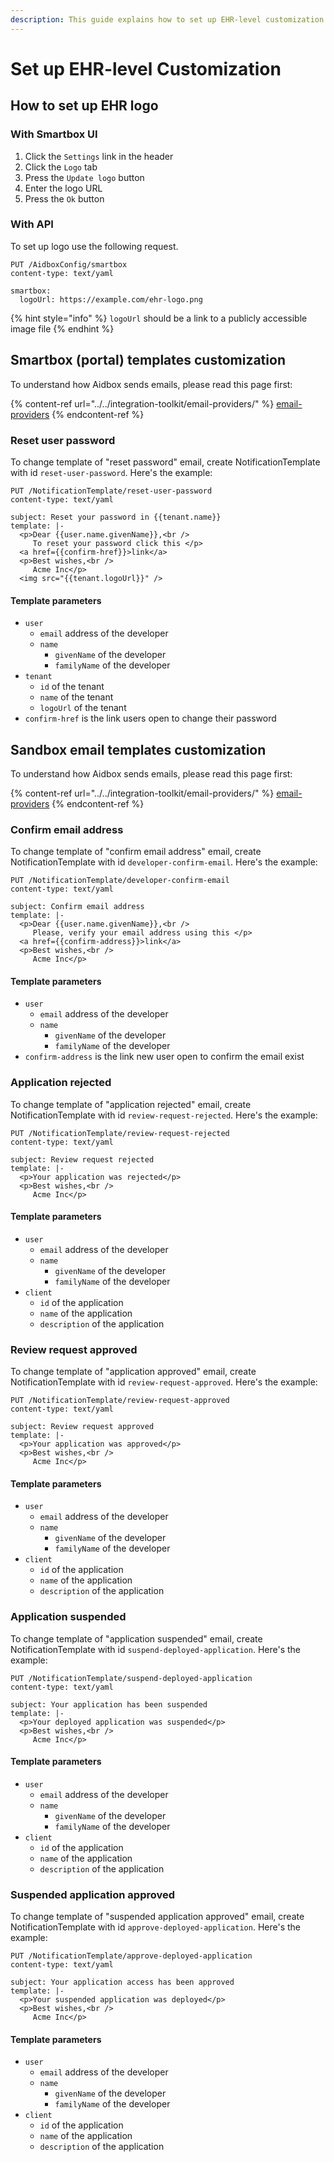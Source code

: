 ```yaml
---
description: This guide explains how to set up EHR-level customization
---
```


# Set up EHR-level Customization

## How to set up EHR logo

### With Smartbox UI

1. Click the `Settings` link in the header
2. Click the `Logo` tab
3. Press the `Update logo` button
4. Enter the logo URL
5. Press the `Ok` button

### With API

To set up logo use the following request.

```http
PUT /AidboxConfig/smartbox
content-type: text/yaml

smartbox:
  logoUrl: https://example.com/ehr-logo.png
```

{% hint style="info" %}
`logoUrl` should be a link to a publicly accessible image file
{% endhint %}

## Smartbox (portal) templates customization

To understand how Aidbox sends emails, please read this page first:

{% content-ref url="../../integration-toolkit/email-providers/" %}
[email-providers](../../integration-toolkit/email-providers/README.md)
{% endcontent-ref %}

### Reset user password

To change template of "reset password" email, create NotificationTemplate with id `reset-user-password`. Here's the example:

```http
PUT /NotificationTemplate/reset-user-password
content-type: text/yaml

subject: Reset your password in {{tenant.name}}
template: |-
  <p>Dear {{user.name.givenName}},<br />
     To reset your password click this </p>
  <a href={{confirm-href}}>link</a>
  <p>Best wishes,<br />
     Acme Inc</p>
  <img src="{{tenant.logoUrl}}" />
```

#### Template parameters

* `user`
  * `email` address of the developer
  * `name`
    * `givenName`  of the developer
    * `familyName` of the developer
* `tenant`
  * `id` of the tenant
  * `name` of the tenant
  * `logoUrl` of the tenant
* `confirm-href` is the link users open to change their password

## Sandbox email templates customization

To understand how Aidbox sends emails, please read this page first:

{% content-ref url="../../integration-toolkit/email-providers/" %}
[email-providers](../../integration-toolkit/email-providers/README.md)
{% endcontent-ref %}

### Confirm email address

To change template of "confirm email address" email, create NotificationTemplate with id `developer-confirm-email`. Here's the example:

```http
PUT /NotificationTemplate/developer-confirm-email
content-type: text/yaml

subject: Confirm email address
template: |-
  <p>Dear {{user.name.givenName}},<br />
     Please, verify your email address using this </p>
  <a href={{confirm-address}}>link</a>
  <p>Best wishes,<br />
     Acme Inc</p>
```

#### Template parameters

* `user`
  * `email` address of the developer
  * `name`
    * `givenName`  of the developer
    * `familyName` of the developer
* `confirm-address` is the link new user open to confirm the email exist

### Application rejected

To change template of "application rejected" email, create NotificationTemplate with id `review-request-rejected`. Here's the example:

```http
PUT /NotificationTemplate/review-request-rejected
content-type: text/yaml

subject: Review request rejected
template: |-
  <p>Your application was rejected</p>
  <p>Best wishes,<br />
     Acme Inc</p>
```

#### Template parameters

* `user`
  * `email` address of the developer
  * `name`
    * `givenName`  of the developer
    * `familyName` of the developer
* `client`
  * `id` of the application
  * `name` of the application
  * `description` of the application

### Review request approved

To change template of "application approved" email, create NotificationTemplate with id `review-request-approved`. Here's the example:

```http
PUT /NotificationTemplate/review-request-approved
content-type: text/yaml

subject: Review request approved
template: |-
  <p>Your application was approved</p>
  <p>Best wishes,<br />
     Acme Inc</p>
```

#### Template parameters

* `user`
  * `email` address of the developer
  * `name`
    * `givenName`  of the developer
    * `familyName` of the developer
* `client`
  * `id` of the application
  * `name` of the application
  * `description` of the application

### Application suspended

To change template of "application suspended" email, create NotificationTemplate with id `suspend-deployed-application`. Here's the example:

```http
PUT /NotificationTemplate/suspend-deployed-application
content-type: text/yaml

subject: Your application has been suspended
template: |-
  <p>Your deployed application was suspended</p>
  <p>Best wishes,<br />
     Acme Inc</p>
```

#### Template parameters

* `user`
  * `email` address of the developer
  * `name`
    * `givenName`  of the developer
    * `familyName` of the developer
* `client`
  * `id` of the application
  * `name` of the application
  * `description` of the application

### Suspended application approved

To change template of "suspended application approved" email, create NotificationTemplate with id `approve-deployed-application`. Here's the example:

```http
PUT /NotificationTemplate/approve-deployed-application
content-type: text/yaml

subject: Your application access has been approved
template: |-
  <p>Your suspended application was deployed</p>
  <p>Best wishes,<br />
     Acme Inc</p>
```

#### Template parameters

* `user`
  * `email` address of the developer
  * `name`
    * `givenName`  of the developer
    * `familyName` of the developer
* `client`
  * `id` of the application
  * `name` of the application
  * `description` of the application
